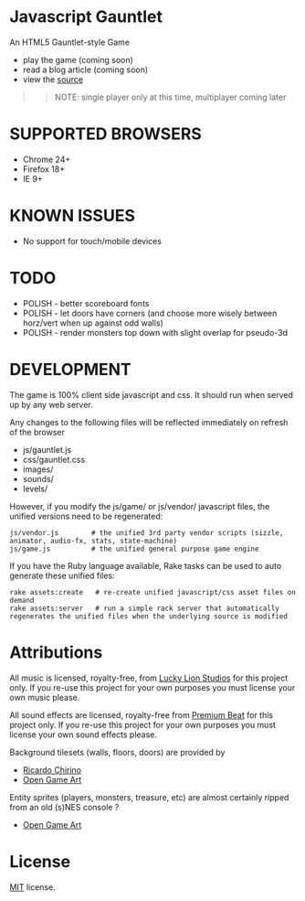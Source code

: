 Javascript Gauntlet
===================

An HTML5 Gauntlet-style Game

 * play the game (coming soon)
 * read a blog article (coming soon)
 * view the [source](https://github.com/jakesgordon/javascript-gauntlet)

>> NOTE: single player only at this time, multiplayer coming later

SUPPORTED BROWSERS
==================

 - Chrome 24+
 - Firefox 18+
 - IE 9+

KNOWN ISSUES
============

 - No support for touch/mobile devices

TODO
====

 * POLISH - better scoreboard fonts
 * POLISH - let doors have corners (and choose more wisely between horz/vert when up against odd walls)
 * POLISH - render monsters top down with slight overlap  for pseudo-3d

DEVELOPMENT
===========

The game is 100% client side javascript and css. It should run when served up by any web server.

Any changes to the following files will be reflected immediately on refresh of the browser

  - js/gauntlet.js
  - css/gauntlet.css
  - images/
  - sounds/
  - levels/

However, if you modify the js/game/ or js/vendor/ javascript files, the unified versions need to be regenerated:

    js/vendor.js        # the unified 3rd party vendor scripts (sizzle, animator, audio-fx, stats, state-machine)
    js/game.js          # the unified general purpose game engine

If you have the Ruby language available, Rake tasks can be used to auto generate these unified files:

    rake assets:create   # re-create unified javascript/css asset files on demand
    rake assets:server   # run a simple rack server that automatically regenerates the unified files when the underlying source is modified

Attributions
=============

All music is licensed, royalty-free, from [Lucky Lion Studios](http://luckylionstudios.com/) for this project only. If you re-use this
project for your own purposes you must license your own music please.

All sound effects are licensed, royalty-free from [Premium Beat](http://www.premiumbeat.com/sfx) for this project only. If you re-use this
project for your own purposes you must license your own sound effects please.

Background tilesets (walls, floors, doors) are provided by

 - [Ricardo Chirino](ricardochirino.com)
 - [Open Game Art](http://opengameart.org/content/gauntlet-like-tiles)

Entity sprites (players, monsters, treasure, etc) are almost certainly ripped from an old (s)NES console ?

 - [Open Game Art](http://opengameart.org/forumtopic/request-for-tileset-spritesheet-similar-to-gauntlet-ii)

License
=======

[MIT](http://en.wikipedia.org/wiki/MIT_License) license.

